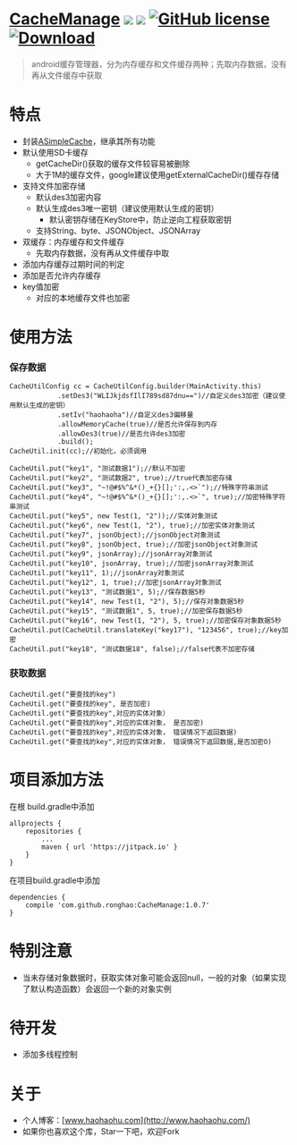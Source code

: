 
# [CacheManage](https://github.com/ronghao/CacheManage)  [![](https://jitpack.io/v/ronghao/CacheManage.svg)](https://jitpack.io/#ronghao/CacheManage) [![](https://travis-ci.org/ronghao/CacheManage.svg?branch=master)](https://travis-ci.org/ronghao/CacheManage) [![GitHub license](https://img.shields.io/badge/license-Apache%202-blue.svg)](https://raw.githubusercontent.com/ronghao/CacheManage/master/LICENSE) [ ![Download](https://api.bintray.com/packages/haohao/maven/CacheManage/images/download.svg?version=1.0.3) ](https://bintray.com/haohao/maven/CacheManage/1.0.3/link)

> android缓存管理器，分为内存缓存和文件缓存两种；先取内存数据，没有再从文件缓存中获取

# 特点
+ 封装[ASimpleCache](https://github.com/yangfuhai/ASimpleCache)，继承其所有功能
+ 默认使用SD卡缓存
    + getCacheDir()获取的缓存文件较容易被删除
    + 大于1M的缓存文件，google建议使用getExternalCacheDir()缓存存储
+ 支持文件加密存储
    + 默认des3加密内容
    + 默认生成des3唯一密钥（建议使用默认生成的密钥）
        + 默认密钥存储在KeyStore中，防止逆向工程获取密钥
    + 支持String、byte、JSONObject、JSONArray
+ 双缓存：内存缓存和文件缓存
    + 先取内存数据，没有再从文件缓存中取
+ 添加内存缓存过期时间的判定
+ 添加是否允许内存缓存
+ key值加密
    + 对应的本地缓存文件也加密

# 使用方法
### 保存数据
    CacheUtilConfig cc = CacheUtilConfig.builder(MainActivity.this)
                .setDes3("WLIJkjdsfIlI789sd87dnu==")//自定义des3加密（建议使用默认生成的密钥）
                .setIv("haohaoha")//自定义des3偏移量
                .allowMemoryCache(true)//是否允许保存到内存
                .allowDes3(true)//是否允许des3加密
                .build();
    CacheUtil.init(cc);//初始化，必须调用

    CacheUtil.put("key1", "测试数据1");//默认不加密
    CacheUtil.put("key2", "测试数据2", true);//true代表加密存储
    CacheUtil.put("key3", "~!@#$%^&*()_+{}[];':,.<>`");//特殊字符串测试
    CacheUtil.put("key4", "~!@#$%^&*()_+{}[];':,.<>`", true);//加密特殊字符串测试
    CacheUtil.put("key5", new Test(1, "2"));//实体对象测试
    CacheUtil.put("key6", new Test(1, "2"), true);//加密实体对象测试
    CacheUtil.put("key7", jsonObject);//jsonObject对象测试
    CacheUtil.put("key8", jsonObject, true);//加密jsonObject对象测试
    CacheUtil.put("key9", jsonArray);//jsonArray对象测试
    CacheUtil.put("key10", jsonArray, true);//加密jsonArray对象测试
    CacheUtil.put("key11", 1);//jsonArray对象测试
    CacheUtil.put("key12", 1, true);//加密jsonArray对象测试
    CacheUtil.put("key13", "测试数据1", 5);//保存数据5秒
    CacheUtil.put("key14", new Test(1, "2"), 5);//保存对象数据5秒
    CacheUtil.put("key15", "测试数据1", 5, true);//加密保存数据5秒
    CacheUtil.put("key16", new Test(1, "2"), 5, true);//加密保存对象数据5秒
    CacheUtil.put(CacheUtil.translateKey("key17"), "123456", true);//key加密
    CacheUtil.put("key18", "测试数据18", false);//false代表不加密存储

### 获取数据
    CacheUtil.get("要查找的key")  
    CacheUtil.get("要查找的key", 是否加密)
    CacheUtil.get("要查找的key",对应的实体对象）
    CacheUtil.get("要查找的key",对应的实体对象， 是否加密)
    CacheUtil.get("要查找的key",对应的实体对象， 错误情况下返回数据)
    CacheUtil.get("要查找的key",对应的实体对象， 错误情况下返回数据,是否加密O)

# 项目添加方法
在根 build.gradle中添加

    allprojects {
        repositories {
            ...
            maven { url 'https://jitpack.io' }
        }
    }

在项目build.gradle中添加

    dependencies {
        compile 'com.github.ronghao:CacheManage:1.0.7'
    }

# 特别注意
+ 当未存储对象数据时，获取实体对象可能会返回null，一般的对象（如果实现了默认构造函数）会返回一个新的对象实例

# 待开发
+ 添加多线程控制

# 关于
+ 个人博客：[www.haohaohu.com](http://www.haohaohu.com/)
+ 如果你也喜欢这个库，Star一下吧，欢迎Fork